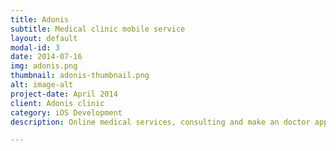 ```yaml
---
title: Adonis
subtitle: Medical clinic mobile service
layout: default
modal-id: 3
date: 2014-07-16
img: adonis.png
thumbnail: adonis-thumbnail.png
alt: image-alt
project-date: April 2014
client: Adonis clinic
category: iOS Development
description: Online medical services, consulting and make an doctor appointment at one click. Integrated sms-based login service and push notifications with appointnents status

---
```

